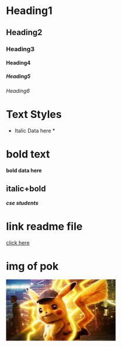 # Heading1
## Heading2
### Heading3
#### Heading4
##### Heading5
###### Heading6


# Text Styles
* Italic Data here *
# bold text
**bold data here**
## italic+bold
***cse students***

# link readme file

[click here]("www.google.com")

# img of pok

![fav](pok.jpg)

